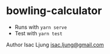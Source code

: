# bowling-calculator

* Runs with `yarn serve`
* Test with `yarn test`

Author Isac Ljung <isac.ljung@gmail.com>
